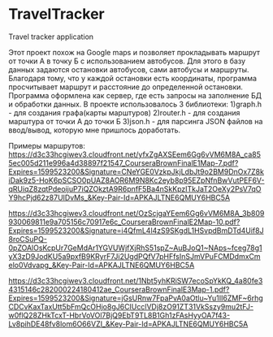 # TravelTracker
Travel tracker application

Этот проект похож на Google maps и позволяет прокладывать маршрут от точки А в точку Б с использованием автобусов. 
Для этого в базу данных задаются остановки автобусов, сами автобусы и маршруты. 
Благодаря тому, что у каждой остановки есть координаты, программа просчитывает маршрут и расстояние до определенной остановки. 
Программа оформлена как сервер, где есть запросы на заполнение БД и обработки данных.
В проекте использовалось 3 библиотеки:
1)graph.h - для создания графа(карты марштуров)
2)router.h - для создания марштура от точки А до точки Б
3)json.h - для парсинга JSON файлов на ввод/вывод, которую мне пришлось доработать.

Примеры маршрутов:
https://d3c33hcgiwev3.cloudfront.net/yfxZgAXSEem6Gg6vVM6M8A_ca855ec005d211e996a4d38897f21547_CourseraBrownFinalE1Map-7.pdf?Expires=1599523200&Signature=CNeYGE0VzkpJkjLdbJt9o2BM9DnOx7Z8kiDak9z5-HoK6pSCSO0pUAZ8AOR6M9N8Kc2eyb8p95EZpNfnBwVutPEF6V-qRUiqZ8zqtPdeoijuP7iQZOkztA9R6pnfF5Ba4nSkKpzITkJaT2OeXy2PsV7qOY9hcPjd62z87UIDvMs_&Key-Pair-Id=APKAJLTNE6QMUY6HBC5A

https://d3c33hcgiwev3.cloudfront.net/OzScjgaYEem6Gg6vVM6M8A_3b809930069811e9a705156c70917e6c_CourseraBrownFinalE2Map-10.pdf?Expires=1599523200&Signature=i4QfmL4l4zS9SKgdL1HSvpdBmDTd4Uif8J8roCSuPQ-0pZOAlOsKcpUr7GeMdAr1YGVUWjfXjRhS51spZ~AuBJoQ1~NAps~fceg78g1yX3zD9JodKU5a9pxfB9KRyrF7Ji2UgdPQfV7pHFfsInSJmVPuFCMDdmxCmelo0Vdvapg_&Key-Pair-Id=APKAJLTNE6QMUY6HBC5A

https://d3c33hcgiwev3.cloudfront.net/1Nbt5yhKRiSW7ecoSpYkKQ_4a80fe34315146c282000224180412ae_CourseraBrownFinalE3Map-1.pdf?Expires=1599523200&Signature=jGsURnw7FpaPvA0aOtlu~Yu1II6ZMF~6rhgCDCvKaxTaxUtt5bFmQcOHjo8gJ6CIUcclVDj8zO91ZT31VkSszy9mu2tFJ-w0flQ28ZHkTcxT-HbrVoVOl7BjQ9EbT9TL8B1Gh1zFAsHyyOA7f43-Lv8pihDE48fv8lom6O66VZI_&Key-Pair-Id=APKAJLTNE6QMUY6HBC5A
